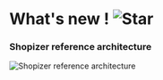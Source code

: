 # What's new ! ![Star](static/img/documentation/star-image-transparent.png "What's new")

### Shopizer reference architecture ###

![Shopizer reference architecture](static/img/documentation/Cloud-Layers-Architecture.jpg "Shopizer reference architecture")